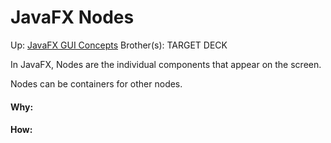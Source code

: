 # JavaFX Nodes

Up: [JavaFX GUI Concepts](javafx_gui_concepts)
Brother(s):
TARGET DECK

In JavaFX, Nodes are the individual components that appear on the screen.

Nodes can be containers for other nodes.



































#### Why:
#### How:









